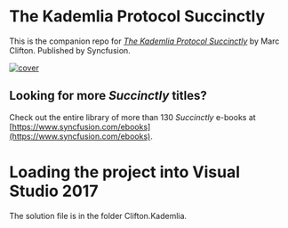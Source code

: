 # The Kademlia Protocol Succinctly

This is the companion repo for [*The Kademlia Protocol Succinctly*](https://www.syncfusion.com/ebooks) by Marc Clifton. Published by Syncfusion.

[![cover](https://github.com/SyncfusionSuccinctlyE-Books/The-Kademlia-Protocol-Succinctly/blob/master/cover.png)](https://www.syncfusion.com/resources/ebooks)

## Looking for more _Succinctly_ titles?

Check out the entire library of more than 130 _Succinctly_ e-books at [https://www.syncfusion.com/ebooks](https://www.syncfusion.com/ebooks).

# Loading the project into Visual Studio 2017

The solution file is in the folder Clifton.Kademlia.
